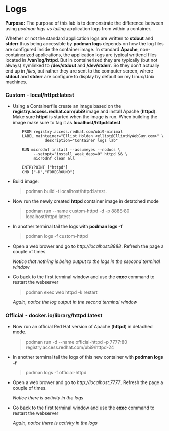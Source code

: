 # Logs

**Purpose:** The purpose of this lab is to demonstrate the difference between using
*podman logs* vs *tailing* application logs from within a container.

Whether or not the standard application logs are written to **stdout** and **stderr**
thus being accessible by __podman logs__ depends on how the log files are configured 
inside the container image. In standard __Apache__, non-containerized
applications, the application logs are typical writtend files located in __/var/log/httpd__.
But in containerized they are typically (but not always) symlinked to __/dev/stdout__
and __/dev/stderr__. So they don't actually end up in *files*, but rather they are sent
to the computer screen, where __stdout__ and __stderr__ are configure to display by
default on my Linux/Unix machines.

### Custom - local/httpd:latest
* Using a Containerfile create an image based on the __registry.access.redhat.com/ubi9__ image and install Apache (__httpd__). Make sure __httpd__ is started when the image is run. When building the image make sure to tag it as __localhost/httpd:latest__

          FROM registry.access.redhat.com/ubi9-minimal
          LABEL maintainer="Elliot Holden <elliot@ElliotMyWebGuy.com>" \
                    description="Container logs lab"

          RUN microdnf install --assumeyes --nodocs \
               --setopt="install_weak_deps=0" httpd && \
               microdnf clean all

          ENTRYPOINT ["httpd"]
          CMD ["-D","FOREGROUND"]

*  Build image:
   > podman build -t localhost/httpd:latest .

* Now run the newly created **httpd** container image in detatched mode
  >podman run --name custom-httpd -d -p 8888:80 localhost/httpd:latest

* In another terminal tail the logs with **podman logs -f**
  >podman logs -f custom-httpd

* Open a web brower and go to *http://localhost:8888*. Refresh the page a couple of times.

  *Notice that nothing is being output to the logs in the ssecond terminal window*

* Go back to the first terminal window and use the **exec** command to restart the webserver
  >podman exec web httpd -k restart 

  *Again, notice the log output in the second terminal window* 

### Official - docker.io/library/httpd:latest
* Now run an official Red Hat version of Apache (__httpd__) in detached mode.
  > podman run -d --name official-httpd -p 7777:80 registry.access.redhat.com/ubi9/httpd-24

* In another terminal tail the logs of this new container with **podman logs -f**
  >podman logs -f official-httpd

* Open a web brower and go to *http://localhost:7777*. Refresh the page a couple of times.

  *Notice there is activity in the logs*

* Go back to the first terminal window and use the **exec** command to restart the webserver

  *Again, notice there is activity in the logs*